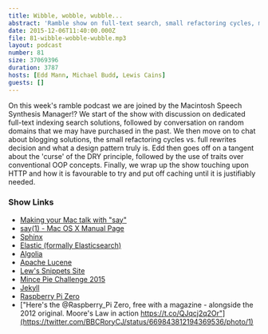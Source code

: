 ```yaml
---
title: Wibble, wobble, wubble...
abstract: 'Ramble show on full-text search, small refactoring cycles, mince pies, DRY and HTTP'
date: 2015-12-06T11:40:00.000Z
file: 81-wibble-wobble-wubble.mp3
layout: podcast
number: 81
size: 37069396
duration: 3787
hosts: [Edd Mann, Michael Budd, Lewis Cains]
guests: []
---
```


On this week's ramble podcast we are joined by the Macintosh Speech Synthesis Manager!?
We start of the show with discussion on dedicated full-text indexing search solutions, followed by conversation on random domains that we may have purchased in the past.
We then move on to chat about blogging solutions, the small refactoring cycles vs. full rewrites decision and what a design pattern truly is.
Edd then goes off on a tangent about the 'curse' of the DRY principle, followed by the use of traits over conventional OOP concepts.
Finally, we wrap up the show touching upon HTTP and how it is favourable to try and put off caching until it is justifiably needed.

### Show Links

- [Making your Mac talk with "say"](http://www.techradar.com/how-to/computing/apple/terminal-101-making-your-mac-talk-with-say-1305649)
- [say(1) - Mac OS X Manual Page](https://developer.apple.com/library/mac/documentation/Darwin/Reference/ManPages/man1/say.1.html)
- [Sphinx](http://sphinxsearch.com/)
- [Elastic (formally Elasticsearch)](https://www.elastic.co/)
- [Algolia](https://www.algolia.com/)
- [Apache Lucene](https://lucene.apache.org/core/)
- [Lew's Snippets Site](http://lewssnippets.co.uk/)
- [Mince Pie Challenge 2015](https://docs.google.com/spreadsheets/d/1-AlY5NJ0CtaokBbt0KDsPuT8z5dhBiBeM0xfV8u25RA/edit?pli=1)
- [Jekyll](https://jekyllrb.com/)
- [Raspberry Pi Zero](https://www.raspberrypi.org/blog/raspberry-pi-zero/)
- ["Here's the @Raspberry_Pi Zero, free with a magazine - alongside the 2012 original. Moore's Law in action https://t.co/QJqcj2q2Or"](https://twitter.com/BBCRoryCJ/status/669843812194369536/photo/1)
